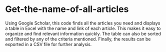 # Get-the-name-of-all-articles
Using Google Scholar, this code finds all the articles you need and displays a table in Excel with the name and link of each article. This makes it easy to organize and find relevant information quickly. The table can also be sorted and filtered by any of the criteria mentioned. Finally, the results can be exported in a CSV file for further analysis.

